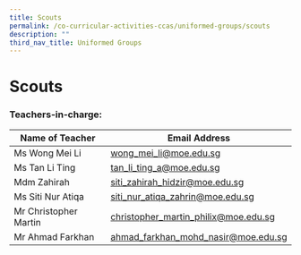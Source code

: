 ```yaml
---
title: Scouts
permalink: /co-curricular-activities-ccas/uniformed-groups/scouts
description: ""
third_nav_title: Uniformed Groups
---
```

# **Scouts**

### Teachers-in-charge:

| Name of Teacher 	| Email Address 	|
|---	|---	|
| Ms Wong Mei Li 	| [wong_mei_li@moe.edu.sg](mailto:wong_mei_li@moe.edu.sg) 	|
| Ms Tan Li Ting 	| [tan_li_ting_a@moe.edu.sg](mailto:tan_li_ting_a@moe.edu.sg) 	|
| Mdm Zahirah 	| [siti_zahirah_hidzir@moe.edu.sg](mailto:siti_zahirah_hidzir@moe.edu.sg) 	|
| Ms Siti Nur Atiqa 	| [siti_nur_atiqa_zahrin@moe.edu.sg](mailto:siti_nur_atiqa_zahrin@moe.edu.sg) 	|
| Mr Christopher Martin 	| [christopher_martin_philix@moe.edu.sg](mailto:christopher_martin_philix@moe.edu.sg) 	|
| Mr Ahmad Farkhan 	| [ahmad_farkhan_mohd_nasir@moe.edu.sg](mailto:ahmad_farkhan_mohd_nasir@moe.edu.sg) 	|